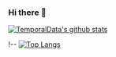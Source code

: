 ### Hi there 👋

<!--
**TemporalData/TemporalData** is a ✨ _special_ ✨ repository because its `README.md` (this file) appears on your GitHub profile.

Here are some ideas to get you started:

- 🔭 I’m currently working on ...
- 🌱 I’m currently learning ...
- 👯 I’m looking to collaborate on ...
- 🤔 I’m looking for help with ...
- 💬 Ask me about ...
- 📫 How to reach me: ...
- 😄 Pronouns: ...
- ⚡ Fun fact: ...
-->

[![TemporalData's github stats](https://github-readme-stats.vercel.app/api?username=TemporalData&count_private=true)](https://github.com/anuraghazra/github-readme-stats)

!-- [![Top Langs](https://github-readme-stats.vercel.app/api/top-langs/?username=TemporalData&count_private=true)](https://github.com/anuraghazra/github-readme-stats)
